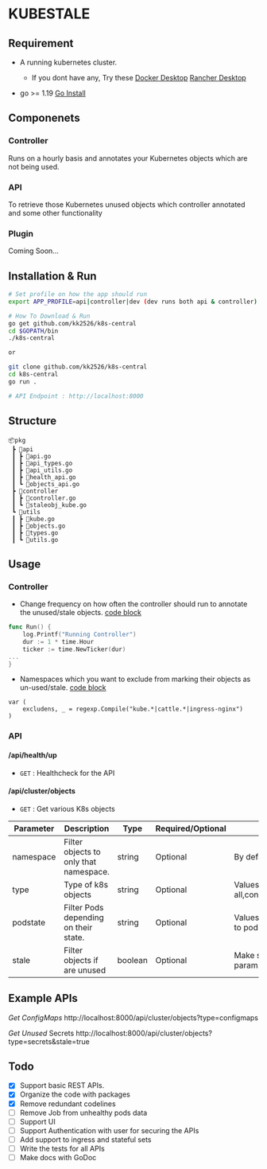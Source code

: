 # KUBESTALE

## Requirement 
* A running kubernetes cluster. 
  * If you dont have any, Try these [Docker Desktop](https://www.docker.com/products/docker-desktop/) [Rancher Desktop](https://docs.rancherdesktop.io/getting-started/installation/)

* go >= 1.19 [Go Install](https://go.dev/doc/install)

## Componenets 
### Controller 
Runs on a hourly basis and annotates your Kubernetes objects which are not being used.

### API 
To retrieve those Kubernetes unused objects which controller annotated and some other functionality 

### Plugin
Coming Soon...

## Installation & Run
```bash
# Set profile on how the app should run
export APP_PROFILE=api|controller|dev (dev runs both api & controller)    [default value = api]

# How To Download & Run
go get github.com/kk2526/k8s-central
cd $GOPATH/bin
./k8s-central

or

git clone github.com/kk2526/k8s-central
cd k8s-central
go run .

# API Endpoint : http://localhost:8000
```

## Structure
```
📦pkg
 ┣ 📂api
 ┃ ┣ 📜api.go
 ┃ ┣ 📜api_types.go
 ┃ ┣ 📜api_utils.go
 ┃ ┣ 📜health_api.go
 ┃ ┗ 📜objects_api.go
 ┣ 📂controller
 ┃ ┣ 📜controller.go
 ┃ ┗ 📜staleobj_kube.go
 ┗ 📂utils
 ┃ ┣ 📜kube.go
 ┃ ┣ 📜objects.go
 ┃ ┣ 📜types.go
 ┃ ┗ 📜utils.go
```

## Usage
### Controller
* Change frequency on how often the controller should run to annotate the unused/stale objects. [code block](/pkg/controller/controller.go#L20) 

```go
func Run() {
	log.Printf("Running Controller")
	dur := 1 * time.Hour
	ticker := time.NewTicker(dur)
...
}
```
* Namespaces which you want to exclude from marking their objects as un-used/stale. [code block](/pkg/controller/staleobj_kube.go#L39)
```
var (
	excludens, _ = regexp.Compile("kube.*|cattle.*|ingress-nginx")
)
``` 

### API
#### /api/health/up
* `GET` : Healthcheck for the API

#### /api/cluster/objects
* `GET` : Get various K8s objects

| Parameter| 	Description| 	Type| Required/Optional|	Notes|
| ---      | ---         | ---  | ---       | ---  |
|namespace|	Filter objects to only that namespace. | string | Optional | By default it takes all the namespaces. |
|type| Type of k8s objects |string | Optional | Values: all,configmaps,secrets,pvcs,services,pods,deployments. |
|podstate| Filter Pods depending on their state. |string|Optional| Values: healthy,unhealthy. Use it when objecttype is set to pods. |
|stale| Filter objects if are unused |boolean| Optional | Make sure controller profile is ran before using this param. |


## Example APIs
_Get ConfigMaps_ http://localhost:8000/api/cluster/objects?type=configmaps

_Get Unused_ Secrets http://localhost:8000/api/cluster/objects?type=secrets&stale=true

## Todo

- [x] Support basic REST APIs.
- [x] Organize the code with packages
- [x] Remove redundant codelines
- [ ] Remove Job from unhealthy pods data
- [ ] Support UI   
- [ ] Support Authentication with user for securing the APIs
- [ ] Add support to ingress and stateful sets
- [ ] Write the tests for all APIs
- [ ] Make docs with GoDoc 